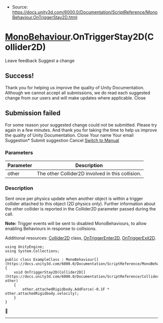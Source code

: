 * Source: https://docs.unity3d.com/6000.0/Documentation/ScriptReference/MonoBehaviour.OnTriggerStay2D.html

#  [MonoBehaviour](https://docs.unity3d.com/6000.0/Documentation/ScriptReference/MonoBehaviour.html).OnTriggerStay2D(Collider2D)
Leave feedback
Suggest a change
## Success!
Thank you for helping us improve the quality of Unity Documentation. Although we cannot accept all submissions, we do read each suggested change from our users and will make updates where applicable.
Close
## Submission failed
For some reason your suggested change could not be submitted. Please <a>try again</a> in a few minutes. And thank you for taking the time to help us improve the quality of Unity Documentation.
Close
Your name Your email Suggestion* Submit suggestion
Cancel
[Switch to Manual](https://docs.unity3d.com/6000.0/Documentation/Manual/class-MonoBehaviour.html "Go to MonoBehaviour Component in the Manual")
### Parameters
Parameter | Description  
---|---  
other | The other Collider2D involved in this collision.  
### Description
Sent once per physics update when another object is within a trigger collider attached to this object (2D physics only).
Further information about the other collider is reported in the Collider2D parameter passed during the call.  
  
**Note:** Trigger events will be sent to disabled MonoBehaviours, to allow enabling Behaviours in response to collisions.  
  
Additional resources: [Collider2D](https://docs.unity3d.com/6000.0/Documentation/ScriptReference/Collider2D.html) class, [OnTriggerEnter2D](https://docs.unity3d.com/6000.0/Documentation/ScriptReference/MonoBehaviour.OnTriggerEnter2D.html), [OnTriggerExit2D](https://docs.unity3d.com/6000.0/Documentation/ScriptReference/MonoBehaviour.OnTriggerExit2D.html).
```
using UnityEngine;
using System.Collections;  
  
public class ExampleClass : MonoBehaviour[](https://docs.unity3d.com/6000.0/Documentation/ScriptReference/MonoBehaviour.html)
{
    void OnTriggerStay2D(Collider2D[](https://docs.unity3d.com/6000.0/Documentation/ScriptReference/Collider2D.html) other)
    {
        other.attachedRigidbody.AddForce(-0.1F * other.attachedRigidbody.velocity);
    }
}

```

* * *
